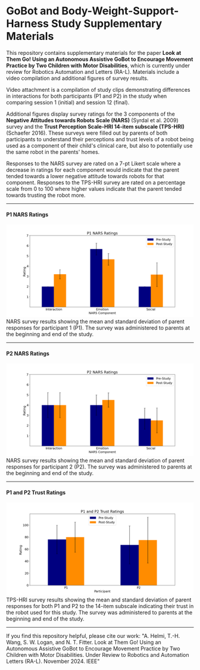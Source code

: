 # GoBot and Body-Weight-Support-Harness Study Supplementary Materials
This repository contains supplementary materials for the paper **Look at Them Go! Using an Autonomous Assistive GoBot to Encourage Movement Practice by Two Children with Motor Disabilities**, which is currently under review for Robotics Automation and Letters (RA-L). Materials include a video compilation and additional figures of survey results.

Video attachment is a compilation of study clips demonstrating differences in interactions for both participants (P1 and P2) in the study when comparing session 1 (initial) and session 12 (final).

Additional figures display survey ratings for the 3 components of the **Negative Attitudes towards Robots Scale (NARS)** (Syrdal et al. 2009) survey and the **Trust Perception Scale-HRI 14-item subscale (TPS-HRI)** (Schaefer 2016). These surveys were filled out by parents of both participants to understand their perceptions and trust levels of a robot being used as a component of their child's clinical care, but also to potentially use the same robot in the parents' homes.

Responses to the NARS survey are rated on a 7-pt Likert scale where a decrease in ratings for each component would indicate that the parent tended towards a lower negative attitude towards robots for that component. Responses to the TPS-HRI survey are rated on a percentage scale from 0 to 100 where higher values indicate that the parent tended towards trusting the robot more.

- - - -
#### P1 NARS Ratings
![P1 NARS Ratings](narsH1.png?raw=true)
NARS survey results showing the mean and standard deviation of parent responses for participant 1 (P1). The survey was administered to parents at the beginning and end of the study.
- - - -
#### P2 NARS Ratings
![P2 NARS Ratings](narsH2.png?raw=true)
NARS survey results showing the mean and standard deviation of parent responses for participant 2 (P2). The survey was administered to parents at the beginning and end of the study.
- - - -
#### P1 and P2 Trust Ratings
![Trust Ratings P1 and P2](trust_results.png?raw=true)
TPS-HRI survey results showing the mean and standard deviation of parent responses for both P1 and P2 to the 14-item subscale indicating their trust in the robot used for this study. The survey was administered to parents at the beginning and end of the study.
- - - -

 If you find this repository helpful, please cite our work: "A. Helmi, T.-H. Wang, S. W. Logan, and N. T. Fitter. Look at Them Go! Using an Autonomous Assistive GoBot to Encourage Movement Practice by Two Children with Motor Disabilities. Under Review to Robotics and Automation Letters (RA-L). November 2024. IEEE"

